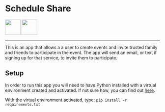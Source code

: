 # Schedule Share
<img src=https://user-images.githubusercontent.com/31383711/204903829-ab7de929-6738-487e-8363-c3697b96a4e4.svg width=50 /> <img src=https://user-images.githubusercontent.com/31383711/190922610-d309b96e-318e-4e82-9b04-8eb2ab52938d.png width=50 />

___
This is an app that allows a a user to create events and invite trusted family 
and friends to participate in the event. The app will send an email, or text if 
signing up for that service, to invite them to participate.


## Setup

In order to run this app you will need to have Python installed with a virtual 
environment created and activated. If not sure how, you can find out 
[here](https://github.com/jalnor/install_documentation/blob/edd4efbefc403062b11f186d5d7ef8c9c27a2ad7/Python_Related/PYTHONINSTALL.md).

With the virtual environment activated, type:
``` pip install -r requirements.txt ```